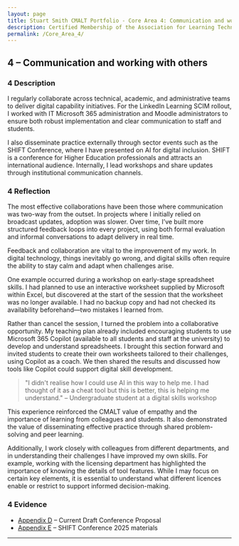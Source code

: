 ```yaml
---
layout: page
title: Stuart Smith CMALT Portfolio - Core Area 4: Communication and working with others
description: Certified Membership of the Association for Learning Technology (CMALT) portfolio of Stuart Smith, MSc, BA (Hons).
permalink: /Core_Area_4/
---
```


## 4 – Communication and working with others

### 4 Description

I regularly collaborate across technical, academic, and administrative teams to deliver digital capability initiatives. For the LinkedIn Learning SCIM rollout, I worked with IT Microsoft 365 administration and Moodle administrators to ensure both robust implementation and clear communication to staff and students.

I also disseminate practice externally through sector events such as the SHIFT Conference, where I have presented on AI for digital inclusion. SHIFT is a conference for Higher Education professionals and attracts an international audience. Internally, I lead workshops and share updates through institutional communication channels.

### 4 Reflection

The most effective collaborations have been those where communication was two-way from the outset. In projects where I initially relied on broadcast updates, adoption was slower. Over time, I’ve built more structured feedback loops into every project, using both formal evaluation and informal conversations to adapt delivery in real time.

Feedback and collaboration are vital to the improvement of my work. In digital technology, things inevitably go wrong, and digital skills often require the ability to stay calm and adapt when challenges arise.

One example occurred during a workshop on early-stage spreadsheet skills. I had planned to use an interactive worksheet supplied by Microsoft within Excel, but discovered at the start of the session that the worksheet was no longer available. I had no backup copy and had not checked its availability beforehand—two mistakes I learned from.

Rather than cancel the session, I turned the problem into a collaborative opportunity. My teaching plan already included encouraging students to use Microsoft 365 Copilot (available to all students and staff at the university) to develop and understand spreadsheets. I brought this section forward and invited students to create their own worksheets tailored to their challenges, using Copilot as a coach. We then shared the results and discussed how tools like Copilot could support digital skill development.

> "I didn't realise how I could use AI in this way to help me. I had thought of it as a cheat tool but this is better, this is helping me understand." – Undergraduate student at a digital skills workshop

This experience reinforced the CMALT value of empathy and the importance of learning from colleagues and students. It also demonstrated the value of disseminating effective practice through shared problem-solving and peer learning.

Additionally, I work closely with colleagues from different departments, and in understanding their challenges I have improved my own skills. For example, working with the licensing department has highlighted the importance of knowing the details of tool features. While I may focus on certain key elements, it is essential to understand what different licences enable or restrict to support informed decision-making.

### 4 Evidence

- [Appendix D](./Appendices.md#d-current-draft-conference-proposal) – Current Draft Conference Proposal
- [Appendix E](./Appendices.md#e-support-students-for-success-four-tools-to-enhance-your-students-learning) – SHIFT Conference 2025 materials

---
